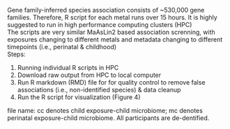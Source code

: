 Gene family-inferred species association consists of ~530,000 gene families. Therefore, R script for each metal runs over 15 hours. It is highly suggested to run in high performance computing clusters (HPC)\
The scripts are very similar MaAsLin2 based association screnning, with exposures changing to different metals and metadata changing to different timepoints (i.e., perinatal & childhood)\
Steps:
1. Running individual R scripts in HPC
2. Download raw output from HPC to local computer
3. Run R markdown (RMD) file for for quality control to remove false associations (i.e., non-identified species) & data cleanup
4. Run the R script for visualization (Figure 4)

file name: cc denotes child exposure-child microbiome; mc denotes perinatal exposure-child microbiome. All participants are de-dentified.
